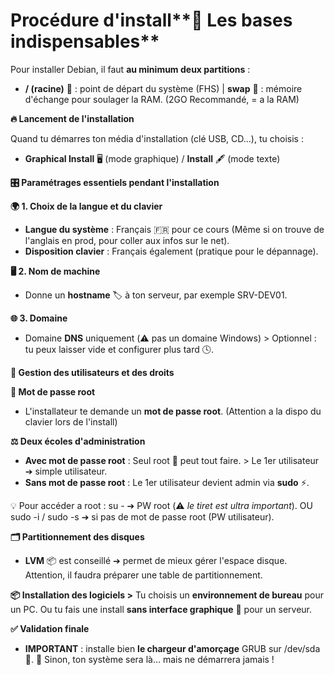 # Procédure d'install**🧱 Les bases indispensables**

Pour installer Debian, il faut **au minimum deux partitions** :

- **/ (racine)** 📂 : point de départ du système (FHS) | **swap** 🔄 : mémoire d'échange pour soulager la RAM. (2GO Recommandé, = a la RAM)



**🔥 Lancement de l'installation**

Quand tu démarres ton média d'installation (clé USB, CD...), tu choisis :

- **Graphical Install** 🖥️ (mode graphique) / **Install** 🖋️ (mode texte)



**🎛️ Paramétrages essentiels pendant l'installation**

**🌍 1. Choix de la langue et du clavier**

- **Langue du système** : Français 🇫🇷 pour ce cours (Même si on trouve de l'anglais en prod, pour coller aux infos sur le net).
- **Disposition clavier** : Français également (pratique pour le dépannage).

**🖥️ 2. Nom de machine**

- Donne un **hostname** 🏷️ à ton serveur, par exemple SRV-DEV01.

**🌐 3. Domaine**

- Domaine **DNS** uniquement (⚠️ pas un domaine Windows) > Optionnel : tu peux laisser vide et configurer plus tard 🕓.



**🔐 Gestion des utilisateurs et des droits**

**👤 Mot de passe root**

- L'installateur te demande un **mot de passe root**. (Attention a la dispo du clavier lors de l'install)

**⚖️ Deux écoles d'administration**

- **Avec mot de passe root** : Seul root 👑 peut tout faire. > Le 1er utilisateur ➔ simple utilisateur.
- **Sans mot de passe root** : Le 1er utilisateur devient admin via **sudo** ⚡.

💡 Pour accéder a root : su - ➔ PW root (⚠️ *le tiret est ultra important*). OU sudo -i / sudo -s ➔ si pas de mot de passe root (PW utilisateur).



**🗂️ Partitionnement des disques**

- **LVM** 📦 est conseillé ➔ permet de mieux gérer l'espace disque. Attention, il faudra préparer une table de partitionnement.



**📦 Installation des logiciels >** Tu choisis un **environnement de bureau** pour un PC. Ou tu fais une install **sans interface graphique** 🛜 pour un serveur.



**✅ Validation finale**

- **IMPORTANT** : installe bien **le chargeur d'amorçage** GRUB sur /dev/sda 💽. 🚨 Sinon, ton système sera là... mais ne démarrera jamais !
